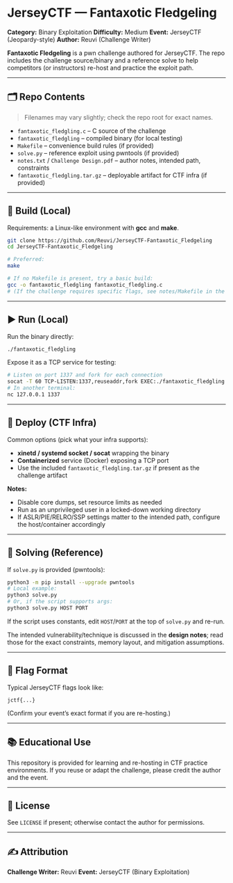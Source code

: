 # JerseyCTF — Fantaxotic Fledgeling

**Category:** Binary Exploitation
**Difficulty:** Medium
**Event:** JerseyCTF (Jeopardy-style)
**Author:** Reuvi (Challenge Writer)

**Fantaxotic Fledgeling** is a pwn challenge authored for JerseyCTF. The repo includes the challenge source/binary and a reference solve to help competitors (or instructors) re-host and practice the exploit path.

---

## 🗂 Repo Contents

> Filenames may vary slightly; check the repo root for exact names.

* `fantaxotic_fledgling.c` – C source of the challenge
* `fantaxotic_fledgling` – compiled binary (for local testing)
* `Makefile` – convenience build rules (if provided)
* `solve.py` – reference exploit using pwntools (if provided)
* `notes.txt` / `Challenge Design.pdf` – author notes, intended path, constraints
* `fantaxotic_fledgling.tar.gz` – deployable artifact for CTF infra (if provided)

---

## 🔧 Build (Local)

Requirements: a Linux-like environment with **gcc** and **make**.

```bash
git clone https://github.com/Reuvi/JerseyCTF-Fantaxotic_Fledgeling
cd JerseyCTF-Fantaxotic_Fledgeling

# Preferred:
make

# If no Makefile is present, try a basic build:
gcc -o fantaxotic_fledgling fantaxotic_fledgling.c
# (If the challenge requires specific flags, see notes/Makefile in the repo.)
```

---

## ▶️ Run (Local)

Run the binary directly:

```bash
./fantaxotic_fledgling
```

Expose it as a TCP service for testing:

```bash
# Listen on port 1337 and fork for each connection
socat -T 60 TCP-LISTEN:1337,reuseaddr,fork EXEC:./fantaxotic_fledgling
# In another terminal:
nc 127.0.0.1 1337
```

---

## 🚀 Deploy (CTF Infra)

Common options (pick what your infra supports):

* **xinetd / systemd socket / socat** wrapping the binary
* **Containerized** service (Docker) exposing a TCP port
* Use the included `fantaxotic_fledgling.tar.gz` if present as the challenge artifact

**Notes:**

* Disable core dumps, set resource limits as needed
* Run as an unprivileged user in a locked-down working directory
* If ASLR/PIE/RELRO/SSP settings matter to the intended path, configure the host/container accordingly

---

## 🧪 Solving (Reference)

If `solve.py` is provided (pwntools):

```bash
python3 -m pip install --upgrade pwntools
# Local example:
python3 solve.py
# Or, if the script supports args:
python3 solve.py HOST PORT
```

If the script uses constants, edit `HOST`/`PORT` at the top of `solve.py` and re-run.

The intended vulnerability/technique is discussed in the **design notes**; read those for the exact constraints, memory layout, and mitigation assumptions.

---

## 🏁 Flag Format

Typical JerseyCTF flags look like:

```
jctf{...}
```

(Confirm your event’s exact format if you are re-hosting.)

---

## 📚 Educational Use

This repository is provided for learning and re-hosting in CTF practice environments. If you reuse or adapt the challenge, please credit the author and the event.

---

## 📄 License

See `LICENSE` if present; otherwise contact the author for permissions.

---

## ✍️ Attribution

**Challenge Writer:** Reuvi
**Event:** JerseyCTF (Binary Exploitation)
